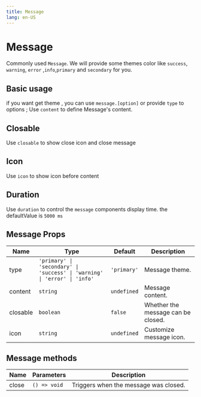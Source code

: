```yaml
---
title: Message
lang: en-US
---
```


# Message

Commonly used `Message`.
We will provide some themes color like `success`, `warning`, `error` ,`info`,`primary` and `secondary` for you.

## Basic usage

if you want get theme , you can use `message.[option]` or provide `type` to options ; Use `content` to define Message's content.

<demo src="../example/message/basic.vue"></demo>

## Closable

Use `closable` to show close icon and close message

<demo src="../example/message/closable.vue"></demo>

## Icon

Use `icon` to show icon before content
<demo src="../example/message/icon.vue"></demo>

## Duration 

Use `duration` to control the `message` components display time. the defaultValue is `5000 ms`

<demo src="../example/message/duration.vue"></demo>



## Message Props

| Name | Type | Default | Description |
| --- | --- | --- | --- |
| type | `'primary' \| 'secondary' \| 'success' \| 'warning' \| 'error' \| 'info'` | `'primary'`| Message theme. |
| content | `string` | `undefined` | Message content. |
| closable | `boolean` | `false` | Whether the message can be closed. |
| icon | `string` | `undefined` | Customize message icon. |



## Message methods 

| Name | Parameters | Description | 
| --- | --- | --- |
| close | `() => void` | Triggers when the message was closed. |

